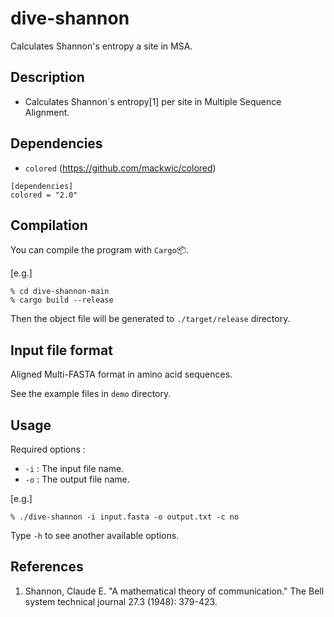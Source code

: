 # dive-shannon
Calculates Shannon's entropy a site in MSA.

## Description  
* Calculates Shannon`s entropy[1] per site in Multiple Sequence Alignment.  

## Dependencies 

* `colored` (https://github.com/mackwic/colored)

``` 
[dependencies]
colored = "2.0" 
``` 

## Compilation 
You can compile the program with `Cargo`📦.

[e.g.]  

``` 
% cd dive-shannon-main
% cargo build --release
``` 
Then the object file will be generated to `./target/release` directory.

## Input file format 
Aligned Multi-FASTA format in amino acid sequences. 

See the example files in `demo` directory. 

## Usage 
Required options :
* `-i` : The input file name. 
* `-o` : The output file name.

[e.g.] 

``` 
% ./dive-shannon -i input.fasta -o output.txt -c no 
``` 
Type `-h` to see another available options. 

## References 
1. Shannon, Claude E. "A mathematical theory of communication." The Bell system technical journal 27.3 (1948): 379-423.
